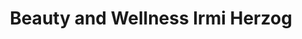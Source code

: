 ---
title: "Beauty and Wellness Irmi Herzog"
url: /roegling/beauty-and-wellness-irmi-herzog/
shop: Kosmetik
---